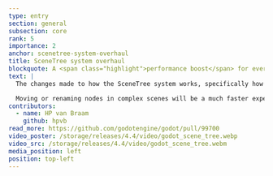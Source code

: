 ```yaml
---
type: entry
section: general
subsection: core
rank: 5
importance: 2
anchor: scenetree-system-overhaul
title: SceneTree system overhaul
blockquote: A <span class="highlight">performance boost</span> for everyone
text: |
  The changes made to how the SceneTree system works, specifically how it processes changes to the nodes, result in an editor performance increase for all projects.

  Moving or renaming nodes in complex scenes will be a much faster experience now!
contributors:
  - name: HP van Braam
    github: hpvb
read_more: https://github.com/godotengine/godot/pull/99700
video_poster: /storage/releases/4.4/video/godot_scene_tree.webp
video_src: /storage/releases/4.4/video/godot_scene_tree.webm
media_position: left
position: top-left
---
```

